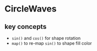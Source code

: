 # CircleWaves

## key concepts

- `sin()` and `cos()` for shape rotation
- `map()` to re-map `sin()` to shape fill color
